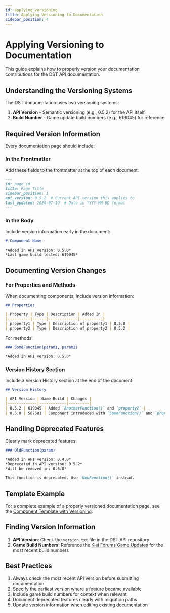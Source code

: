 ```yaml
---
id: applying_versioning
title: Applying Versioning to Documentation
sidebar_position: 4
---
```


# Applying Versioning to Documentation

This guide explains how to properly version your documentation contributions for the DST API documentation.

## Understanding the Versioning Systems

The DST documentation uses two versioning systems:

1. **API Version** - Semantic versioning (e.g., 0.5.2) for the API itself
2. **Build Number** - Game update build numbers (e.g., 619045) for reference

## Required Version Information

Every documentation page should include:

### In the Frontmatter

Add these fields to the frontmatter at the top of each document:

```md
---
id: page_id
title: Page Title
sidebar_position: 1
api_version: 0.5.2  # Current API version this applies to
last_updated: 2024-07-10  # Date in YYYY-MM-DD format
---
```

### In the Body

Include version information early in the document:

```md
# Component Name

*Added in API version: 0.5.0*  
*Last game build tested: 619045*
```

## Documenting Version Changes

### For Properties and Methods

When documenting components, include version information:

```md
## Properties

| Property | Type | Description | Added In |
|----------|------|-------------|----------|
| property1 | Type | Description of property1 | 0.5.0 |
| property2 | Type | Description of property2 | 0.5.2 |
```

For methods:

```md
### SomeFunction(param1, param2)

*Added in API version: 0.5.0*
```

### Version History Section

Include a Version History section at the end of the document:

```md
## Version History

| API Version | Game Build | Changes |
|-------------|------------|---------|
| 0.5.2 | 619045 | Added `AnotherFunction()` and `property2` |
| 0.5.0 | 587581 | Component introduced with `SomeFunction()` and `property1` |
```

## Handling Deprecated Features

Clearly mark deprecated features:

```md
### OldFunction(param)

*Added in API version: 0.4.0*
*Deprecated in API version: 0.5.2*
*Will be removed in: 0.6.0*

This function is deprecated. Use `NewFunction()` instead.
```

## Template Example

For a complete example of a properly versioned documentation page, see the [Component Template with Versioning](../../templates/component_template_with_versioning.md).

## Finding Version Information

1. **API Version**: Check the `version.txt` file in the DST API repository
2. **Game Build Numbers**: Reference the [Klei Forums Game Updates](https://forums.kleientertainment.com/game-updates/dst/) for the most recent build numbers

## Best Practices

1. Always check the most recent API version before submitting documentation
2. Specify the earliest version where a feature became available
3. Include game build numbers for context when relevant
4. Document deprecated features clearly with migration paths
5. Update version information when editing existing documentation 